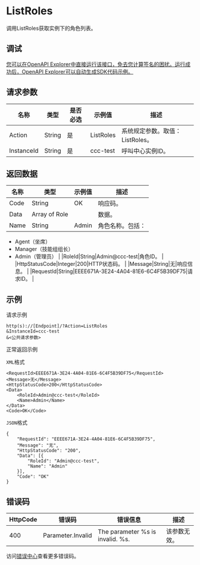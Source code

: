 # ListRoles

调用ListRoles获取实例下的角色列表。

## 调试

[您可以在OpenAPI Explorer中直接运行该接口，免去您计算签名的困扰。运行成功后，OpenAPI Explorer可以自动生成SDK代码示例。](https://api.aliyun.com/#product=CCC&api=ListRoles&type=RPC&version=2020-07-01)

## 请求参数

|名称|类型|是否必选|示例值|描述|
|--|--|----|---|--|
|Action|String|是|ListRoles|系统规定参数。取值：ListRoles。 |
|InstanceId|String|是|ccc-test|呼叫中心实例ID。 |

## 返回数据

|名称|类型|示例值|描述|
|--|--|---|--|
|Code|String|OK|响应码。 |
|Data|Array of Role| |数据。 |
|Name|String|Admin|角色名称。包括：

 -   Agent（坐席）
-   Manager（技能组组长）
-   Admin（管理员） |
|RoleId|String|Admin@ccc-test|角色ID。 |
|HttpStatusCode|Integer|200|HTTP状态码。 |
|Message|String|无|响应信息。 |
|RequestId|String|EEEE671A-3E24-4A04-81E6-6C4F5B39DF75|请求ID。 |

## 示例

请求示例

```
http(s)://[Endpoint]/?Action=ListRoles
&InstanceId=ccc-test
&<公共请求参数>
```

正常返回示例

`XML`格式

```
<RequestId>EEEE671A-3E24-4A04-81E6-6C4F5B39DF75</RequestId>
<Message>无</Message>
<HttpStatusCode>200</HttpStatusCode>
<Data>
    <RoleId>Admin@ccc-test</RoleId>
    <Name>Admin</Name>
</Data>
<Code>OK</Code>
```

`JSON`格式

```
{
	"RequestId": "EEEE671A-3E24-4A04-81E6-6C4F5B39DF75",
	"Message": "无",
	"HttpStatusCode": "200",
	"Data": [{
		"RoleId": "Admin@ccc-test",
		"Name": "Admin"
	}],
	"Code": "OK"
}
```

## 错误码

|HttpCode|错误码|错误信息|描述|
|--------|---|----|--|
|400|Parameter.Invalid|The parameter %s is invalid. %s.|该参数无效。|

访问[错误中心](https://error-center.aliyun.com/status/product/CCC)查看更多错误码。

